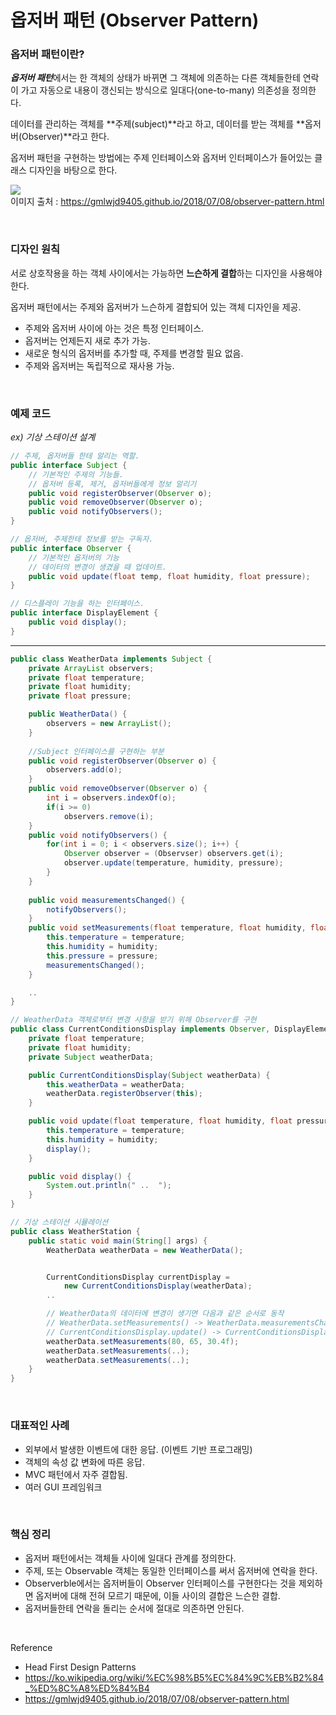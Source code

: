 옵저버 패턴 (Observer Pattern)
===

### 옵저버 패턴이란?

***옵저버 패턴***에서는 한 객체의 상태가 바뀌면 그 객체에 의존하는 다른 객체들한테 연락이 가고 자동으로 내용이 갱신되는 방식으로 일대다(one-to-many) 의존성을 정의한다.

데이터를 관리하는 객체를 **주제(subject)**라고 하고, 데이터를 받는 객체를 **옵저버(Observer)**라고 한다.

옵저버 패턴을 구현하는 방법에는 주제 인터페이스와 옵저버 인터페이스가 들어있는 클래스 디자인을 바탕으로 한다.

<img src = "https://gmlwjd9405.github.io/images/design-pattern-observer/observer-pattern.png"> <br>
이미지 출처 : https://gmlwjd9405.github.io/2018/07/08/observer-pattern.html

<br>

### 디자인 원칙

서로 상호작용을 하는 객체 사이에서는 가능하면 **느슨하게 결합**하는 디자인을 사용해야 한다.

옵저버 패턴에서는 주제와 옵저버가 느슨하게 결합되어 있는 객체 디자인을 제공.

- 주제와 옵저버 사이에 아는 것은 특정 인터페이스.
- 옵저버는 언제든지 새로 추가 가능.
- 새로운 형식의 옵저버를 추가할 때, 주제를 변경할 필요 없음.
- 주제와 옵저버는 독립적으로 재사용 가능.

<br>

### 예제 코드

*ex) 기상 스테이션 설계*

~~~java
// 주제, 옵저버들 한테 알리는 역할.
public interface Subject {
	// 기본적인 주제의 기능들.
	// 옵저버 등록, 제거, 옵저버들에게 정보 알리기
    public void registerObserver(Observer o);
    public void removeObserver(Observer o);
    public void notifyObservers();
}
~~~
~~~java
// 옵저버, 주제한테 정보를 받는 구독자.
public interface Observer {
	// 기본적인 옵저버의 기능
	// 데이터의 변경이 생겼을 때 업데이트.
    public void update(float temp, float humidity, float pressure);
}
~~~
~~~java
// 디스플레이 기능을 하는 인터페이스.
public interface DisplayElement {
    public void display();
}
~~~

---

~~~java
public class WeatherData implements Subject {
    private ArrayList observers;
    private float temperature;
    private float humidity;
    private float pressure;

    public WeatherData() {
        observers = new ArrayList();
    }
    
    //Subject 인터페이스를 구현하는 부분
    public void registerObserver(Observer o) {
        observers.add(o);
    }
    public void removeObserver(Observer o) {
        int i = observers.indexOf(o);
        if(i >= 0)
            observers.remove(i);
    }
    public void notifyObservers() {
        for(int i = 0; i < observers.size(); i++) {
            Observer observer = (Observser) observers.get(i);
            observer.update(temperature, humidity, pressure);
        }
    }
    
    public void measurementsChanged() {
        notifyObservers();
    }
    public void setMeasurements(float temperature, float humidity, float pressure) {
        this.temperature = temperature;
        this.humidity = humidity;
        this.pressure = pressure;
        measurementsChanged();
    }

    ..
}
~~~
~~~java
// WeatherData 객체로부터 변경 사항을 받기 위해 Observer를 구현
public class CurrentConditionsDisplay implements Observer, DisplayElement {
    private float temperature;
    private float humidity;
    private Subject weatherData;

    public CurrentConditionsDisplay(Subject weatherData) {
        this.weatherData = weatherData;
        weatherData.registerObserver(this);
    }

    public void update(float temperature, float humidity, float pressure) {
        this.temperature = temperature;
        this.humidity = humidity;
        display();
    }

    public void display() {
        System.out.println(" ..  ");
    }
}
~~~
~~~java
// 기상 스테이션 시뮬레이션
public class WeatherStation {
    public static void main(String[] args) {
        WeatherData weatherData = new WeatherData();


        CurrentConditionsDisplay currentDisplay = 
            new CurrentConditionsDisplay(weatherData);
        ..

		// WeatherData의 데이터에 변경이 생기면 다음과 같은 순서로 동작
		// WeatherData.setMeasurements() -> WeatherData.measurementsChanged() -> WeatherData.notifyObservers() -> 
		// CurrentConditionsDisplay.update() -> CurrentConditionsDisplay.display()
        weatherData.setMeasurements(80, 65, 30.4f);
        weatherData.setMeasurements(..);
        weatherData.setMeasurements(..);
    }
}
~~~

<br>

### 대표적인 사례

- 외부에서 발생한 이벤트에 대한 응답. (이벤트 기반 프로그래밍)
- 객체의 속성 값 변화에 따른 응답.
- MVC 패턴에서 자주 결합됨.
- 여러 GUI 프레임워크

<br>

### 핵심 정리
- 옵저버 패턴에서는 객체들 사이에 일대다 관계를 정의한다.
- 주제, 또는 Observable 객체는 동일한 인터페이스를 써서 옵저버에 연락을 한다.
- Observerble에서는 옵저버들이 Observer 인터페이스를 구현한다는 것을 제외하면 옵저버에 대해 전혀 모르기 때문에, 이들 사이의 결합은 느슨한 결합.
- 옵저버들한테 연락을 돌리는 순서에 절대로 의존하면 안된다.

<br>

Reference
- Head First Design Patterns
- https://ko.wikipedia.org/wiki/%EC%98%B5%EC%84%9C%EB%B2%84_%ED%8C%A8%ED%84%B4
- https://gmlwjd9405.github.io/2018/07/08/observer-pattern.html